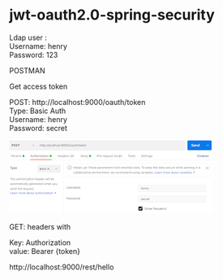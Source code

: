 # jwt-oauth2.0-spring-security

Ldap user : <br />
Username: henry <br />
Password: 123 <br />

POSTMAN <br />

Get access token  <br />

POST: http://localhost:9000/oauth/token <br />
Type: Basic Auth <br />
Username: henry <br />
Password: secret <br />

![alt text](https://github.com/HenryXiloj/jwt-oauth2.0-spring-security/blob/master/kotlin1.PNG?raw=true)

GET: headers with   <br />

Key: Authorization  <br />
value:  Bearer {token} <br />

http://localhost:9000/rest/hello <br />











